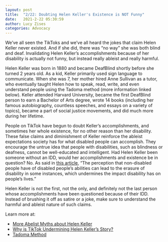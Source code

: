 ```yaml
---
layout: post
title:  "2/22: Doubting Helen Keller's Existence is NOT Funny"
date:   2021-2-22 05:30:59
author: Lucy Zises
categories: Advocacy
---
```

We’ve all seen the TikToks and we’ve all heard the jokes that claim Helen Keller never existed. And if she did, there was “no way” she was both blind and deaf. Invalidating Helen Keller’s accomplishments because of her disability is actually not funny, but instead really ableist and really harmful.

Helen Keller was born in 1880 and became DeafBlind shortly before she turned 2 years old. As a kid, Keller primarily used sign language to communicate. When she was 7, her mother hired Anne Sullivan as a tutor, who eventually taught Helen how to speak, read, write, and even understand people using the Tadoma method (more information linked below). Keller attended Harvard University, became the first DeafBlind person to earn a Bachelor of Arts degree, wrote 14 books (including her famous autobiography, countless speeches, and essays on a variety of topics), became a part of social justice movements, and did much more during her lifetime.

People on TikTok have begun to doubt Keller’s accomplishments, and sometimes her whole existence, for no other reason than her disability. These false claims and diminishment of Keller reinforce the ableist expectations society has for what disabled people can accomplish. They encourage the untrue idea that people with disabilities, such as blindness or deafness, cannot be well-educated and intelligent. Had Helen Keller been someone without an IDD, would her accomplishments and existence be in question? No. As said in [this article](https://www.bitchmedia.org/article/helen-keller-conspiracy-theories-ableism), “The perception that non-disabled people have of disabled people’s abilities can lead to the erasure of disability in some instances, which undermines the impact disability has on people’s lives.”

Helen Keller is not the first, not the only, and definitely not the last person whose accomplishments have been questioned because of their IDD. Instead of brushing it off as satire or a joke, make sure to understand the harmful and ableist nature of such claims.

Learn more at:
- [More Abelist Myths about Helen Keller](https://www.smithsonianmag.com/smart-news/three-big-ableist-myths-about-life-helen-keller-180963793/)
- [Why is TikTok Undermining Helen Keller’s Story?](https://www.theguardian.com/books/2021/jan/07/helen-keller-why-is-a-tiktok-conspiracy-theory-undermining-her-story)
- [Tadoma Method](https://www.lifeprint.com/asl101/topics/tadoma.htm)

